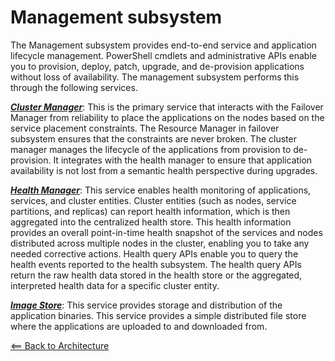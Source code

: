 # Management subsystem

The Management subsystem provides end-to-end service and application lifecycle management. PowerShell cmdlets and administrative APIs enable you to provision, deploy, patch, upgrade, and de-provision applications without loss of availability. The management subsystem performs this through the following services.  

[***Cluster Manager***](https://github.com/Microsoft/service-fabric/tree/master/src/prod/src/Management/ClusterManager): This is the primary service that interacts with the Failover Manager from reliability to place the applications on the nodes based on the service placement constraints. The Resource Manager in failover subsystem ensures that the constraints are never broken. The cluster manager manages the lifecycle of the applications from provision to de-provision. It integrates with the health manager to ensure that application availability is not lost from a semantic health perspective during upgrades.  

[***Health Manager***](https://github.com/Microsoft/service-fabric/tree/master/src/prod/src/Management/healthmanager): This service enables health monitoring of applications, services, and cluster entities. Cluster entities (such as nodes, service partitions, and replicas) can report health information, which is then aggregated into the centralized health store. This health information provides an overall point-in-time health snapshot of the services and nodes distributed across multiple nodes in the cluster, enabling you to take any needed corrective actions. Health query APIs enable you to query the health events reported to the health subsystem. The health query APIs return the raw health data stored in the health store or the aggregated, interpreted health data for a specific cluster entity.  

[***Image Store***](https://github.com/Microsoft/service-fabric/tree/master/src/prod/src/Management/ImageStore): This service provides storage and distribution of the application binaries. This service provides a simple distributed file store where the applications are uploaded to and downloaded from.

[<== Back to Architecture](https://github.com/GitTorre/service-fabric/tree/master/Architecture#_explorer)
